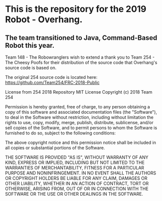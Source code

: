 # This is the repository for the 2019 Robot - Overhang.

## The team transitioned to Java, Command-Based Robot this year.

Team 148 - The Robowranglers wish to extend a thank you to 
Team 254 - The Cheesy Poofs for their distribution of the source code that Overhang's source code is based on.

The original 254 source code is located here: https://github.com/Team254/FRC-2018-Public

License from 254 2018 Repository
MIT License
Copyright (c) 2018 Team 254

Permission is hereby granted, free of charge, to any person obtaining a copy
of this software and associated documentation files (the "Software"), to deal
in the Software without restriction, including without limitation the rights
to use, copy, modify, merge, publish, distribute, sublicense, and/or sell
copies of the Software, and to permit persons to whom the Software is
furnished to do so, subject to the following conditions:

The above copyright notice and this permission notice shall be included in all
copies or substantial portions of the Software.

THE SOFTWARE IS PROVIDED "AS IS", WITHOUT WARRANTY OF ANY KIND, EXPRESS OR
IMPLIED, INCLUDING BUT NOT LIMITED TO THE WARRANTIES OF MERCHANTABILITY,
FITNESS FOR A PARTICULAR PURPOSE AND NONINFRINGEMENT. IN NO EVENT SHALL THE
AUTHORS OR COPYRIGHT HOLDERS BE LIABLE FOR ANY CLAIM, DAMAGES OR OTHER
LIABILITY, WHETHER IN AN ACTION OF CONTRACT, TORT OR OTHERWISE, ARISING FROM,
OUT OF OR IN CONNECTION WITH THE SOFTWARE OR THE USE OR OTHER DEALINGS IN THE
SOFTWARE.
